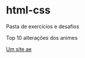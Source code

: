 # html-css
 Pasta de exercícios e desafios 

 Top 10 alterações dos animes

 <a href="https://alexandre-ces.github.io/html-css/exercicios/modulo-4/ex026-mediaqueries/mq002/index.html">Um site ae</a>

